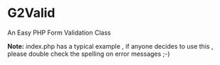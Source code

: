 G2Valid
=======

An Easy PHP Form Validation Class

**Note:** index.php  has a typical example ,  if anyone decides to use this , please double check the spelling on error messages ;-)
